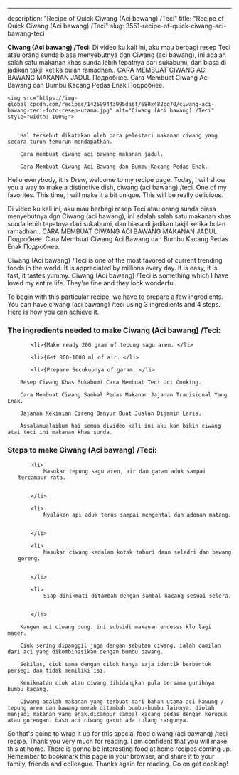 ---
description: "Recipe of Quick Ciwang (Aci bawang) /Teci"
title: "Recipe of Quick Ciwang (Aci bawang) /Teci"
slug: 3551-recipe-of-quick-ciwang-aci-bawang-teci

<p>
	<strong>Ciwang (Aci bawang) /Teci</strong>. 
	Di video ku kali ini, aku mau berbagi resep Teci atau orang sunda biasa menyebutnya dgn Ciwang (aci bawang), ini adalah salah satu makanan khas sunda lebih tepatnya dari sukabumi, dan biasa di jadikan takjil ketika bulan ramadhan.. CARA MEMBUAT CIWANG ACI BAWANG MAKANAN JADUL Подробнее. Cara Membuat Ciwang Aci Bawang dan Bumbu Kacang Pedas Enak Подробнее.
</p>
<p>
	
	<img src="https://img-global.cpcdn.com/recipes/142599443995da6f/680x482cq70/ciwang-aci-bawang-teci-foto-resep-utama.jpg" alt="Ciwang (Aci bawang) /Teci" style="width: 100%;">
	
	
		Hal tersebut dikatakan oleh para pelestari makanan ciwang yang secara turun temurun mendapatkan.
	
		Cara membuat ciwang aci bawang makanan jadul.
	
		Cara Membuat Ciwang Aci Bawang dan Bumbu Kacang Pedas Enak.
	
</p>
<p>
	Hello everybody, it is Drew, welcome to my recipe page. Today, I will show you a way to make a distinctive dish, ciwang (aci bawang) /teci. One of my favorites. This time, I will make it a bit unique. This will be really delicious.
</p>
	
<p>
	Di video ku kali ini, aku mau berbagi resep Teci atau orang sunda biasa menyebutnya dgn Ciwang (aci bawang), ini adalah salah satu makanan khas sunda lebih tepatnya dari sukabumi, dan biasa di jadikan takjil ketika bulan ramadhan.. CARA MEMBUAT CIWANG ACI BAWANG MAKANAN JADUL Подробнее. Cara Membuat Ciwang Aci Bawang dan Bumbu Kacang Pedas Enak Подробнее.
</p>
<p>
	Ciwang (Aci bawang) /Teci is one of the most favored of current trending foods in the world. It is appreciated by millions every day. It is easy, it is fast, it tastes yummy. Ciwang (Aci bawang) /Teci is something which I have loved my entire life. They're fine and they look wonderful.
</p>

<p>
To begin with this particular recipe, we have to prepare a few ingredients. You can have ciwang (aci bawang) /teci using 3 ingredients and 4 steps. Here is how you can achieve it.
</p>

<h3>The ingredients needed to make Ciwang (Aci bawang) /Teci:</h3>

<ol>
	
		<li>{Make ready 200 gram of tepung sagu aren. </li>
	
		<li>{Get 800-1000 ml of air. </li>
	
		<li>{Prepare Secukupnya of garam. </li>
	
</ol>
<p>
	
		Resep Ciwang Khas Sukabumi Cara Membuat Teci Uci Cooking.
	
		Cara Membuat Ciwang Sambal Pedas Makanan Jajanan Tradisional Yang Enak.
	
		Jajanan Kekinian Cireng Banyur Buat Jualan Dijamin Laris.
	
		Assalamualaikum hai semua divideo kali ini aku kan bikin ciwang atai teci ini makanan khas sunda.
	
</p>

<h3>Steps to make Ciwang (Aci bawang) /Teci:</h3>

<ol>
	
		<li>
			Masukan tepung sagu aren, air dan garam aduk sampai tercampur rata.
			
			
		</li>
	
		<li>
			Nyalakan api aduk terus sampai mengental dan adonan matang.
			
			
		</li>
	
		<li>
			Masukan ciwang kedalam kotak taburi daun seledri dan bawang goreng.
			
			
		</li>
	
		<li>
			Siap dinikmati ditambah dengan sambal kacang sesuai selera.
			
			
		</li>
	
</ol>

<p>
	
		Kangen aci ciwang dong. ini subsidi makanan endesss klo lagi mager.
	
		Ciuk sering dipanggil juga dengan sebutan ciwang, ialah camilan dari aci yang dikombinasikan dengan bumbu bawang.
	
		Sekilas, ciuk sama dengan cilok hanya saja identik berbentuk persegi dan tidak memiliki isi.
	
		Kenikmatan ciuk atau ciwang dihidangkan pula bersama gurihnya bumbu kacang.
	
		Ciwang adalah makanan yang terbuat dari bahan utama aci kawung / tepung aren dan bawang merah ditambah bumbu-bumbu lainnya. diolah menjadi makanan yang enak.dicampur sambal kacang pedas dengan kerupuk atau gorengan. baso aci ciwang garut ada tulang rangunya.
	
</p>

<p>
	So that's going to wrap it up for this special food ciwang (aci bawang) /teci recipe. Thank you very much for reading. I am confident that you will make this at home. There is gonna be interesting food at home recipes coming up. Remember to bookmark this page in your browser, and share it to your family, friends and colleague. Thanks again for reading. Go on get cooking!
</p>
